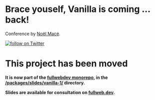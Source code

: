 # Brace youself, Vanilla is coming ... back!

<p>Conference by <a href="https://twitter.com/noel_mace" rel="nofollow">Noël Macé</a>.</p>
<p>
<a href="https://twitter.com/intent/follow?screen_name=noel_mace">
    <img src="https://img.shields.io/twitter/follow/noel_mace?style=social" alt="follow on Twitter">
  </a>
</p>

#
# This project has been moved

**It is now part of the [fullwebdev monorepo](https://github.com/fullwebdev/fullwebdev), in the [/packages/slides/vanilla-1/](https://github.com/fullwebdev/fullwebdev/blob/master/packages/slides/vanilla-1/) directory.**

**Slides are available for consultation on [fullweb.dev](https://fullweb.dev).**

#
